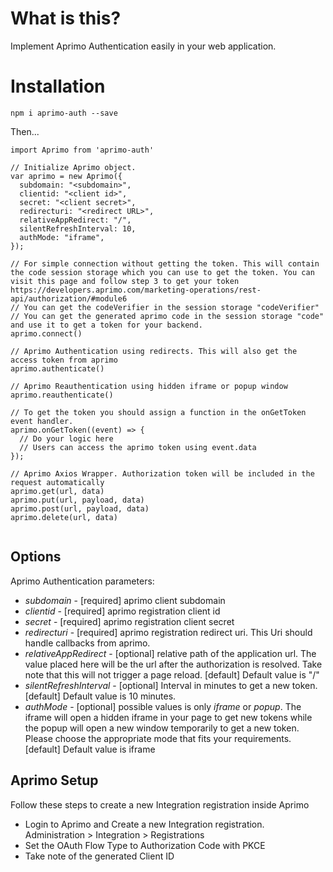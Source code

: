 # What is this?

Implement Aprimo Authentication easily in your web application.

# Installation

`npm i aprimo-auth --save`

Then...

```
import Aprimo from 'aprimo-auth'

// Initialize Aprimo object.
var aprimo = new Aprimo({
  subdomain: "<subdomain>",
  clientid: "<client id>",
  secret: "<client secret>",
  redirecturi: "<redirect URL>",
  relativeAppRedirect: "/",
  silentRefreshInterval: 10,
  authMode: "iframe",
});

// For simple connection without getting the token. This will contain the code session storage which you can use to get the token. You can visit this page and follow step 3 to get your token https://developers.aprimo.com/marketing-operations/rest-api/authorization/#module6
// You can get the codeVerifier in the session storage "codeVerifier"
// You can get the generated aprimo code in the session storage "code" and use it to get a token for your backend.
aprimo.connect()

// Aprimo Authentication using redirects. This will also get the access token from aprimo
aprimo.authenticate()

// Aprimo Reauthentication using hidden iframe or popup window
aprimo.reauthenticate()

// To get the token you should assign a function in the onGetToken event handler.
aprimo.onGetToken((event) => {
  // Do your logic here
  // Users can access the aprimo token using event.data
});

// Aprimo Axios Wrapper. Authorization token will be included in the request automatically
aprimo.get(url, data)
aprimo.put(url, payload, data)
aprimo.post(url, payload, data)
aprimo.delete(url, data)


```

## Options

Aprimo Authentication parameters:

- _subdomain_ - [required] aprimo client subdomain
- _clientid_ - [required] aprimo registration client id
- _secret_ - [required] aprimo registration client secret
- _redirecturi_ - [required] aprimo registration redirect uri. This Uri should handle callbacks from aprimo.
- _relativeAppRedirect_ - [optional] relative path of the application url. The value placed here will be the url after the authorization is resolved. Take note that this will not trigger a page reload. [default] Default value is "/"
- _silentRefreshInterval_ - [optional] Interval in minutes to get a new token. [default] Default value is 10 minutes.
- _authMode_ - [optional] possible values is only _iframe_ or _popup_. The iframe will open a hidden iframe in your page to get new tokens while the popup will open a new window temporarily to get a new token. Please choose the appropriate mode that fits your requirements. [default] Default value is iframe

## Aprimo Setup

Follow these steps to create a new Integration registration inside Aprimo

- Login to Aprimo and Create a new Integration registration. Administration > Integration > Registrations
- Set the OAuth Flow Type to Authorization Code with PKCE
- Take note of the generated Client ID
